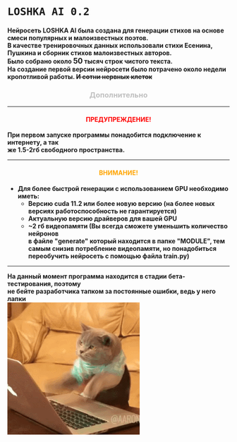# `LOSHKA AI 0.2`

**Нейросеть LOSHKA AI была создана для генерации стихов на основе смеси 
популярных и малоизвестных поэтов. \
В качестве тренировочных данных использовали стихи
Есенина, Пушкина и сборник стихов малоизвестных авторов. \
Было собрано около <big>50</big> тысяч строк чистого текста. \
На создание первой версии нейросети было потрачено около недели кропотливой
работы. ~~И сотни нервных клеток~~**




### <center><span style="color:#C0C0C0">Дополнительно</span></center>

***
<H4><center><span style="color:red">ПРЕДУПРЕЖДЕНИЕ!</span></center></H4>

**При первом запуске программы понадобится подключение к интернету, а так \
же 1.5-2гб свободного пространства.**

***
<H4><center><span style="color:orange">ВНИМАНИЕ!</span></center></H4>

* **Для более быстрой генерации с использованием GPU необходимо иметь:**
  * **Версию cuda 11.2 или более новую версию (на более новых версиях работоспособность не гарантируется)**
  * **Актуальную версию драйверов для вашей GPU**
  * **~2 гб видеопамяти (Вы всегда сможете уменьшить количество нейронов \
  в файле "generate" который находится в папке "MODULE", тем самым снизив 
  потребление видеопамяти, но понадобиться переобучить нейросеть с помощью файла train.py)**

***

**На данный момент программа находится в стадии бета-тестирования, поэтому\
не бейте разработчика тапком за постоянные ошибки, ведь у него лапки**  
![image](DATA/icon/G7Ucu.gif)
